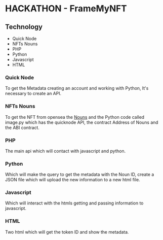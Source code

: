 # HACKATHON - FrameMyNFT

## Technology
* Quick Node
* NFTs Nouns
* PHP
* Python
* Javascript
* HTML

### Quick Node
To get the Metadata creating an account and working with Python, It's necessary to create an API.

### NFTs Nouns
To get the NFT from opensea the [Nouns]("https://opensea.io/collection/nouns") and the Python code called image.py which has the quicknode API, the contract Address of Nouns and the ABI contract.

### PHP
The main api which will contact with javascript and python.

### Python
Which will make the query to get the metadata with the Noun ID, create a JSON file which will upload the new information to a new html file.

### Javascript
Which will interact with the htmls getting and passing information to javascript.

### HTML
Two html which will get the token ID and show the metadata.